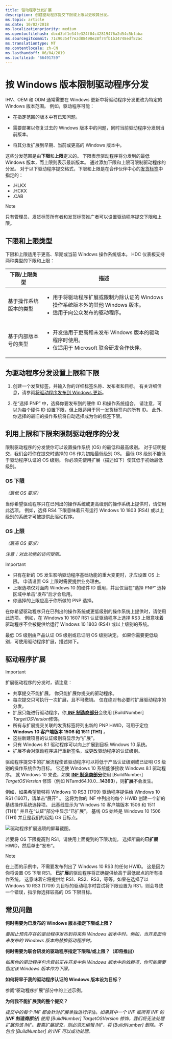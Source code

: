 ```yaml
---
title: 驱动程序分发扩展
description: 创建驱动程序提交下限或上限以更改其分发。
ms.topic: article
ms.date: 10/02/2018
ms.localizationpriority: medium
ms.openlocfilehash: dbcd3bf1e34fe324f04c42819476a2d54c5bfaba
ms.sourcegitcommit: 71c90354f7e2d88498e28f74fb1b34748edf82ac
ms.translationtype: MT
ms.contentlocale: zh-CN
ms.lasthandoff: 06/04/2019
ms.locfileid: "66491759"
---
```

# <a name="limiting-driver-distribution-by-windows-versions"></a>按 Windows 版本限制驱动程序分发

IHV、OEM 和 ODM 通常需要在 Windows 更新中将驱动程序分发更改为特定的 Windows 版本范围。 例如，驱动程序可能：

* 在指定范围的版本中有已知问题。

* 需要部署以修复过去的 Windows 版本中的问题，同时当前驱动程序分发到当前版本。

* 将其分发扩展到早期、当前或更高的 Windows 版本中。

这些分发范围是由**下限**和**上限**定义的。 下限表示驱动程序将分发到的最低 Windows 版本，而上限则表示最新版本。 通过添加下限和上限可限制驱动程序的分发。 对于以下驱动程序提交格式，下限和上限是在合作伙伴中心的[发货标签](https://docs.microsoft.com/windows-hardware/drivers/dashboard/manage-driver-distribution-by-submission)中指定的：

* .HLKX
* .HCKX
* .CAB

> [!NOTE]
> 只有管理员、发货标签所有者和发货标签推广者可以设置驱动程序提交下限和上限。

## <a name="floor-and-ceiling-types"></a>下限和上限类型

下限和上限适用于更高、早期或当前 Windows 操作系统版本。
HDC 仪表板支持两种类型的下限和上限：

| 下限/上限类型 | 描述 |
| -- | -- |
| 基于操作系统版本的类型 | <ul><li>用于将驱动程序扩展或限制为除认证的 Windows 操作系统版本外的其他 Windows 版本。</li><li>适用于向公众发布的驱动程序。</li></ul> |
| 基于内部版本号的类型 | <ul><li>开发适用于更高和未发布 Windows 版本的驱动程序时使用。 </li><li>仅适用于 Microsoft 联合研发合作伙伴。</li></ul> |

## <a name="setting-floors-and-ceilings-for-your-driver-distribution"></a>为驱动程序分发设置上限和下限

1. 创建一个发货标签，并输入你的详细标签名称、发布者和目标。 有关详细信息，请参阅[将驱动程序发布到 Windows 更新](https://docs.microsoft.com/windows-hardware/drivers/dashboard/publish-a-driver-to-windows-update)。

2. 在“选择 PNP”  中，选择你要发布到的硬件 ID 和操作系统组合。 请注意，可以为每个硬件 ID 设置下限，但上限适用于同一发货标签内的所有 ID。 此外，你选择的最旧的操作系统将自动选择成为你的标签下限。 

## <a name="restricting-driver-distribution-using-floors-and-ceilings"></a>利用上限和下限来限制驱动程序的分发

限制驱动程序的分发使你可以设置操作系统 (OS) 的最低和最高级别。 对于证明提交，我们会将你在提交时选择的 OS 作为初始最低级别 OS。 最低 OS 级别不能低于驱动程序认证的 OS 级别。 你必须先使用扩展（描述如下）使其低于初始最低级别。

### <a name="os-flooring"></a>OS 下限
*（最低 OS 要求）*

当你希望驱动程序只在已列出的操作系统或更高级别的操作系统上提供时，请使用此选项。 例如，选择 RS4 下限意味着只有运行 Windows 10 1803 (RS4) 或以上级别的系统才可被提供此驱动程序。

### <a name="os-ceiling"></a>OS 上限  
*（最高 OS 要求）*

*注意：对此功能的访问受限。*

> [!IMPORTANT]
> * 只有在新的 OS 发生影响驱动程序基础功能的重大变更时，才应设置 OS 上限。 申请设置 OS 上限时需要提供业务理由。
> * 上限选项仅对面向 Windows 10 的硬件 ID 启用，并且仅当在“选择 PNP”  选择区域中单击“发布”后才会启用。
> * 你选择的上限应高于你所做的 PNP 选择。

在你希望驱动程序只在已列出的操作系统或更低级别的操作系统上提供时，请使用此选项。 例如，在 Windows 10 1607 RS1 认证驱动程序上选择 RS3 上限意味着驱动程序不会被提供给运行 Windows 10 1803 (RS4) 或以上级别的系统。

最低 OS 级别由产品认证 OS 级别或已证明 OS 级别决定。  如果你需要更低级别，可使用驱动程序扩展，描述如下。

## <a name="driver-expansion"></a>驱动程序扩展

> [!IMPORTANT]
> 扩展驱动程序的分发时，请注意：
> * 共享提交不能扩展。 你只能扩展你提交的驱动程序。
> * 每次提交只可执行一次扩展，且不可撤销。 仅在绝对有必要时扩展驱动程序的分发。
> * 扩展只能进行驱动程序，你[ **INF 制造商部分**](../install/inf-manufacturer-section.md)会使用 [BuildNumber] *TargetOSVersion*修饰。
> * 所有与扩展提交关联的发货标签将列出新的 PNP HWID，可用于定位 **Windows 10 客户端版本 1506 和 1511 (TH1)** 。 
> * 这些新建项目的认证级别将显示为“扩展”。
> * 只有 Windows 8.1 驱动程序可以向上扩展到目标 Windows 10 系统。  
> * 扩展不会对驱动程序进行重新签名，或更改驱动程序的认证级别。

驱动程序提交中的扩展流程使该驱动程序可以将低于产品认证级别或已证明 OS 级别的操作系统作为目标。 它还使 Windows 10 系统能够接收 Windows 8.1 驱动程序。  就 Windows 10 来说，如果 [**INF 制造商部分**](../install/inf-manufacturer-section.md)使用 [BuildNumber] *TargetOSVersion* 修饰（例如 NTamd64.10.0...**14393**），则**扩展**不会发生。

例如，如果希望能够将 Windows 10 RS3 (1709) 驱动程序提供给 Windows 10 RS1 (1607)，请单击“展开”  。 这将为你的 INF 中列出的每个 HWID 创建一个新的基线操作系统选择项。  此基线显示为“Windows 10 客户端版本 1506 和 1511 (TH1)”  并且在“认证”部分中显示“已扩展”。   基线 OS 始终是 Windows 10 1506 (TH1) 并且是我们的起始 OS 目标点。

![驱动程序扩展选项的屏幕截图。](images/new-pnp-nodes.png)

若要将 OS 下限提高到 RS1，请使用上面提到的下限功能。  选择所需的**已扩展** HWID，然后单击“发布”。  

> [!NOTE]
> 在上面的示例中，不需要发布列出了 Windows 10 RS3 的任何 HWID。  这是因为你将设置 OS 下限 RS1。  **已扩展**的驱动程序将正确提供给高于最低起点的所有操作系统。  这意味着它将提供给 RS1、RS2、RS3，等等。如果在选择了以 Windows 10 RS3 (1709) 为目标的驱动程序时尝试将下限设置为 RS1，则会导致一个错误，指示你选择较高的 OS 下限目标。 

## <a name="faq"></a>常见问题

**何时需要为已发布的 Windows 版本指定下限或上限？**

*要阻止预先存在的驱动程序发布到将来的 Windows 版本中时。例如，当开发面向未发布的 Windows 版本的替换驱动程序时。*

**何时需要为联合研发的驱动程序指定下限和/或上限？（即将推出）**

*如果你的驱动程序包含目前正在开发中的 Windows 版本中的依赖项，你可能需要指定该 Windows 版本作为下限。*

**如何将早于我的驱动程序认证的 Windows 版本设为目标？**

 参阅“驱动程序扩展”部分中的上述示例。

**为何我不能扩展我的整个提交？**

*提交中的每个 INF 都会针对扩展单独进行评估。如果其中一个 INF 或所有 INF 的 [**INF 制造商部分**] 使用 [BuildNumber] TargetOSVersion 修饰，我们将无法处理扩展的该 INF。若需扩展提交，则必须先编辑 INF，将 [BuildNumber] 删除。不包含 [BuildNumber] 的 INF 可以成功处理。*
